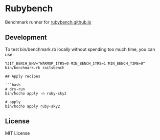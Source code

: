 # Rubybench

Benchmark runner for [rubybench.github.io](https://rubybench.github.io)

## Development

To test bin/benchmark.rb locally without spending too much time, you can use:

```
YJIT_BENCH_ENV="WARMUP_ITRS=0 MIN_BENCH_ITRS=1 MIN_BENCH_TIME=0" bin/benchmark.rb railsbench

## Apply recipes

```bash
# dry-run
bin/hocho apply -n ruby-sky2

# apply
bin/hocho apply ruby-sky2
```

## License

MIT License

